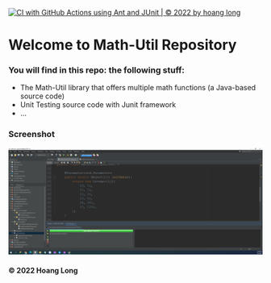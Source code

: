 [![CI with GitHub Actions using Ant and JUnit | © 2022 by hoang long](https://github.com/bestadvutru/math-util/actions/workflows/ci-junit.yml/badge.svg)](https://github.com/bestadvutru/math-util/actions/workflows/ci-junit.yml)

# Welcome to Math-Util Repository
### You will find in this repo: the following stuff:
* The Math-Util library that offers multiple math functions
(a Java-based source code)
* Unit Testing source code with Junit framework
* ...

### Screenshot
![DDT & TDD with JUnit](https://github.com/bestadvutru/math-util/blob/main/images/DDT%20with%20JUnit.PNG)

#### © 2022 Hoang Long


